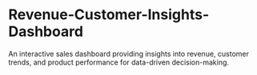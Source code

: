# Revenue-Customer-Insights-Dashboard
An interactive sales dashboard providing insights into revenue, customer trends, and product performance for data-driven decision-making.
